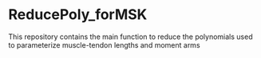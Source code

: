 # ReducePoly_forMSK
This repository contains the main function to reduce the polynomials used to parameterize muscle-tendon lengths and moment arms
